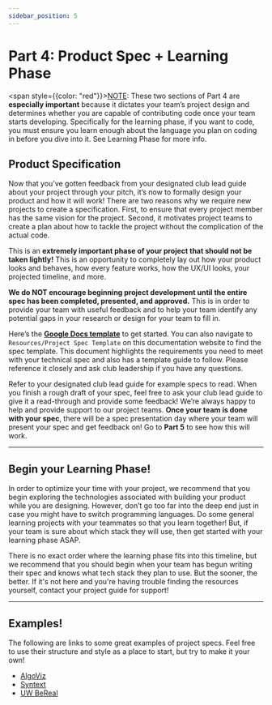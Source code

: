 ```yaml
---
sidebar_position: 5
---
```


# Part 4: Product Spec + Learning Phase

<span style={{color: "red"}}><u>NOTE</u>: These two sections of Part 4 are **especially important** because it dictates your team’s project design and determines whether you are capable of contributing code once your team starts developing. Specifically for the learning phase, if you want to code, you must ensure you learn enough about the language you plan on coding in before you dive into it. See Learning Phase for more info.</span>

## Product Specification

Now that you’ve gotten feedback from your designated club lead guide about your project through your pitch, it’s now to formally design your product and how it will work! There are two reasons why we require new projects to create a specification. First, to ensure that every project member has the same vision for the project. Second, it motivates project teams to create a plan about how to tackle the project without the complication of the actual code.

This is an **extremely important phase of your project that should not be taken lightly!** This is an opportunity to completely lay out how your product looks and behaves, how every feature works, how the UX/UI looks, your projected timeline, and more.

**We do NOT encourage beginning project development until the entire spec has been completed, presented, and approved.** This is in order to provide your team with useful feedback and to help your team identify any potential gaps in your research or design for your team to fill in.

Here’s the **[Google Docs template](https://docs.google.com/document/d/1q9trXkLShXKabYpFxLDtPcdL_WYOwwfW/edit?usp=sharing&ouid=104753064155446271905&rtpof=true&sd=true)** to get started. You can also navigate to `Resources/Project Spec Template` on this documentation website to find the spec template. This document highlights the requirements you need to meet with your technical spec and also has a template guide to follow. Please reference it closely and ask club leadership if you have any questions.

Refer to your designated club lead guide for example specs to read. When you finish a rough draft of your spec, feel free to ask your club lead guide to give it a read-through and provide some feedback! We’re always happy to help and provide support to our project teams. **Once your team is done with your spec**, there will be a spec presentation day where your team will present your spec and get feedback on! Go to **Part 5** to see how this will work.

---

## Begin your Learning Phase!

In order to optimize your time with your project, we recommend that you begin exploring the technologies associated with building your product while you are designing. However, don’t go too far into the deep end just in case you might have to switch programming languages. Do some general learning projects with your teammates so that you learn together! But, if your team is sure about which stack they will use, then get started with your learning phase ASAP.

There is no exact order where the learning phase fits into this timeline, but we recommend that you should begin when your team has begun writing their spec and knows what tech stack they plan to use. But the sooner, the better. If it's not here and you're having trouble finding the resources yourself, contact your project guide for support!

---

## Examples!

The following are links to some great examples of project specs. Feel free to use their structure and style as a place to start, but try to make it your own!

- [AlgoViz](https://docs.google.com/document/d/1aPI6hMQnUmd4xSB1iHznqPPwf6O-75pQ/edit?usp=sharing&ouid=110339665080062140802&rtpof=true&sd=true)
- [Syntext](https://docs.google.com/document/d/1nocWKKrvc7k4Md05yd3QKPVLG9CObYTt/edit?usp=sharing&ouid=110339665080062140802&rtpof=true&sd=true)
- [UW BeReal](https://docs.google.com/document/d/1KfsGkbPJdpqmdq-rVXRLRTjEGFZ4OJTN/edit?usp=sharing&ouid=110339665080062140802&rtpof=true&sd=true)
